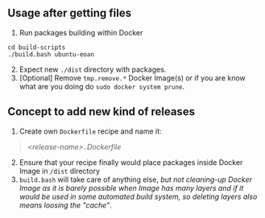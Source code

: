 ## Usage after getting files

1. Run packages building within Docker

```shell
cd build-scripts
./build.bash ubuntu-eoan
```

2. Expect new `./dist` directory with packages.
3. [Optional] Remove `tmp.remove.*` Docker Image(s) or if you are know what are you doing do `sudo docker system prune`.

## Concept to add new kind of releases

1. Create own `Dockerfile` recipe and name it:
 
>  *\<release-name\>*`.`*Dockerfile*

2. Ensure that your recipe finally would place packages inside Docker Image in `/dist` directory
3. `build.bash` will take care of anything else, *but not cleaning-up Docker Image as it is barely possible when Image has many layers and if it would be used in some automated build system, so deleting layers also means loosing the "cache"*.
